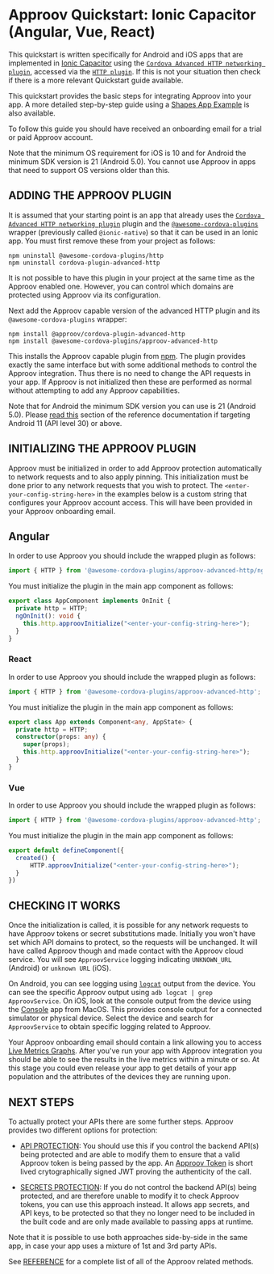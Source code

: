 # Approov Quickstart: Ionic Capacitor (Angular, Vue, React)

This quickstart is written specifically for Android and iOS apps that are implemented in [Ionic Capacitor](https://capacitorjs.com/) using the [`Cordova Advanced HTTP networking plugin`](https://www.npmjs.com/package/cordova-plugin-advanced-http), accessed via the [`HTTP plugin`](https://ionicframework.com/docs/native/http). If this is not your situation then check if there is a more relevant Quickstart guide available.

This quickstart provides the basic steps for integrating Approov into your app. A more detailed step-by-step guide using a [Shapes App Example](https://github.com/approov/quickstart-ionic-advancedhttp/blob/main/SHAPES-EXAMPLE.md) is also available.

To follow this guide you should have received an onboarding email for a trial or paid Approov account.

Note that the minimum OS requirement for iOS is 10 and for Android the minimum SDK version is 21 (Android 5.0). You cannot use Approov in apps that need to support OS versions older than this.

## ADDING THE APPROOV PLUGIN

It is assumed that your starting point is an app that already uses the [`Cordova Advanced HTTP networking plugin`](https://www.npmjs.com/package/cordova-plugin-advanced-http) plugin and the [`@awesome-cordova-plugins`](https://github.com/danielsogl/awesome-cordova-plugins) wrapper (previously called `@ionic-native`) so that it can be used in an Ionic app. You must first remove these from your project as follows:

```
npm uninstall @awesome-cordova-plugins/http 
npm uninstall cordova-plugin-advanced-http
```

It is not possible to have this plugin in your project at the same time as the Approov enabled one. However, you can control which domains are protected using Approov via its configuration.

Next add the Approov capable version of the advanced HTTP plugin and its `@awesome-cordova-plugins` wrapper:

```
npm install @approov/cordova-plugin-advanced-http
npm install @awesome-cordova-plugins/approov-advanced-http
```

This installs the Approov capable plugin from [npm](https://www.npmjs.com/). The plugin provides exactly the same interface but with some additional methods to control the Approov integration. Thus there is no need to change the API requests in your app. If Approov is not initialized then these are performed as normal without attempting to add any Approov capabilities.

Note that for Android the minimum SDK version you can use is 21 (Android 5.0). Please [read this](https://approov.io/docs/latest/approov-usage-documentation/#targeting-android-11-and-above) section of the reference documentation if targeting Android 11 (API level 30) or above.

## INITIALIZING THE APPROOV PLUGIN

Approov must be initialized in order to add Approov protection automatically to network requests and to also apply pinning. This initialization must be done prior to any network requests that you wish to protect.  The `<enter-your-config-string-here>` in the examples below is a custom string that configures your Approov account access. This will have been provided in your Approov onboarding email.

## Angular

In order to use Approov you should include the wrapped plugin as follows:

```Typescript
import { HTTP } from '@awesome-cordova-plugins/approov-advanced-http/ngx';
```

You must initialize the plugin in the main app component as follows:

```Typescript
export class AppComponent implements OnInit {
  private http = HTTP;
  ngOnInit(): void {
    this.http.approovInitialize("<enter-your-config-string-here>");
  }
}
```

### React

In order to use Approov you should include the wrapped plugin as follows:

```Typescript
import { HTTP } from '@awesome-cordova-plugins/approov-advanced-http';
```

You must initialize the plugin in the main app component as follows:

```Typescript
export class App extends Component<any, AppState> {
  private http = HTTP;
  constructor(props: any) {
    super(props);
    this.http.approovInitialize("<enter-your-config-string-here>");
  }
}
```

### Vue

In order to use Approov you should include the wrapped plugin as follows:

```Typescript
import { HTTP } from '@awesome-cordova-plugins/approov-advanced-http';
```

You must initialize the plugin in the main app component as follows:

```Typescript
export default defineComponent({
  created() {
      HTTP.approovInitialize("<enter-your-config-string-here>");
  }
})
```

## CHECKING IT WORKS
Once the initialization is called, it is possible for any network requests to have Approov tokens or secret substitutions made. Initially you won't have set which API domains to protect, so the requests will be unchanged. It will have called Approov though and made contact with the Approov cloud service. You will see `ApproovService` logging indicating `UNKNOWN_URL` (Android) or `unknown URL` (iOS).

On Android, you can see logging using [`logcat`](https://developer.android.com/studio/command-line/logcat) output from the device. You can see the specific Approov output using `adb logcat | grep ApproovService`. On iOS, look at the console output from the device using the [Console](https://support.apple.com/en-gb/guide/console/welcome/mac) app from MacOS. This provides console output for a connected simulator or physical device. Select the device and search for `ApproovService` to obtain specific logging related to Approov.

Your Approov onboarding email should contain a link allowing you to access [Live Metrics Graphs](https://approov.io/docs/latest/approov-usage-documentation/#metrics-graphs). After you've run your app with Approov integration you should be able to see the results in the live metrics within a minute or so. At this stage you could even release your app to get details of your app population and the attributes of the devices they are running upon.

## NEXT STEPS
To actually protect your APIs there are some further steps. Approov provides two different options for protection:

* [API PROTECTION](https://github.com/approov/quickstart-ionic-advancedhttp/blob/main/API-PROTECTION.md): You should use this if you control the backend API(s) being protected and are able to modify them to ensure that a valid Approov token is being passed by the app. An [Approov Token](https://approov.io/docs/latest/approov-usage-documentation/#approov-tokens) is short lived crytographically signed JWT proving the authenticity of the call.

* [SECRETS PROTECTION](https://github.com/approov/quickstart-ionic-advancedhttp/blob/main/SECRETS-PROTECTION.md): If you do not control the backend API(s) being protected, and are therefore unable to modify it to check Approov tokens, you can use this approach instead. It allows app secrets, and API keys, to be protected so that they no longer need to be included in the built code and are only made available to passing apps at runtime.

Note that it is possible to use both approaches side-by-side in the same app, in case your app uses a mixture of 1st and 3rd party APIs.

See [REFERENCE](https://github.com/approov/quickstart-ionic-advancedhttp/blob/main/REFERENCE.md) for a complete list of all of the Approov related methods.
